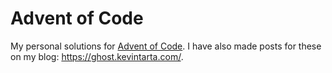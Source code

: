 # Advent of Code
My personal solutions for [Advent of Code](https://adventofcode.com/). I have also made posts for these on my blog: https://ghost.kevintarta.com/.